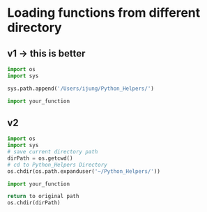 # Loading functions from different directory 

## v1 -> this is better

```py 
import os
import sys

sys.path.append('/Users/ijung/Python_Helpers/')

import your_function
```

## v2 

```py 
import os
import sys
# save current directory path 
dirPath = os.getcwd()
# cd to Python_Helpers Directory 
os.chdir(os.path.expanduser('~/Python_Helpers/'))

import your_function 

return to original path 
os.chdir(dirPath)
```
